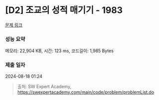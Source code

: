 # [D2] 조교의 성적 매기기 - 1983 

[문제 링크](https://swexpertacademy.com/main/code/problem/problemDetail.do?contestProbId=AV5PwGK6AcIDFAUq) 

### 성능 요약

메모리: 22,904 KB, 시간: 123 ms, 코드길이: 1,985 Bytes

### 제출 일자

2024-08-18 01:24



> 출처: SW Expert Academy, https://swexpertacademy.com/main/code/problem/problemList.do